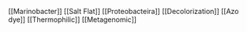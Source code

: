 [[Marinobacter]]
[[Salt Flat]]
[[Proteobacteira]]
[[Decolorization]]
[[Azo dye]]
[[Thermophilic]]
[[Metagenomic]]
